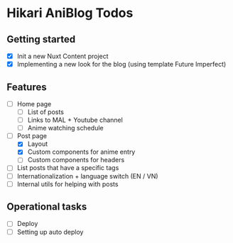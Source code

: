 # Hikari AniBlog Todos

## Getting started
- [x] Init a new Nuxt Content project
- [x] Implementing a new look for the blog (using template Future Imperfect)

## Features
- [ ] Home page
    - [ ] List of posts
    - [ ] Links to MAL + Youtube channel
    - [ ] Anime watching schedule
- [ ] Post page
    - [x] Layout
    - [x] Custom components for anime entry
    - [ ] Custom components for headers
- [ ] List posts that have a specific tags
- [ ] Internationalization + language switch (EN / VN)
- [ ] Internal utils for helping with posts

## Operational tasks
- [ ] Deploy
- [ ] Setting up auto deploy